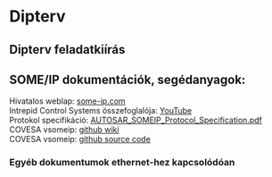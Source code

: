 # Dipterv
## Dipterv feladatkiírás
## SOME/IP dokumentációk, segédanyagok:
Hivatalos weblap: [some-ip.com](https://some-ip.com/index.shtml)   
Intrepid Control Systems összefoglalója: [YouTube](https://www.google.com/search?q=SOME%2FIP&oq=SOME%2FIP&gs_lcrp=EgZjaHJvbWUyBggAEEUYOTIGCAEQRRg7MgYIAhBFGDrSAQk2NTEzajBqMTWoAgiwAgE&sourceid=chrome&ie=UTF-8#fpstate=ive&vld=cid:980d8950,vid:iDtseeMiHxg,st:0)   
Protokol specifikáció: [AUTOSAR_SOMEIP_Protocol_Specification.pdf](https://www.autosar.org/fileadmin/standards/R22-11/FO/AUTOSAR_PRS_SOMEIPProtocol.pdf)    
COVESA vsomeip: [github wiki](https://github.com/COVESA/vsomeip/wiki/vsomeip-in-10-minutes)    
COVESA vsomeip: [github source code](https://github.com/COVESA/vsomeip)    
### Egyéb dokumentumok ethernet-hez kapcsolódóan
